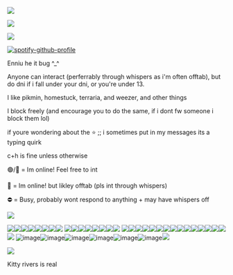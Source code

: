 ![](https://files.catbox.moe/4a9i1x.jpg)

![](https://komarev.com/ghpvc/?username=plutopawzz&color=189bcc&style=for-the-badge)

![](https://files.catbox.moe/oax0ia.png)

[![spotify-github-profile](https://spotify-github-profile.kittinanx.com/api/view?uid=31nlxgfjxx4ezh3trhymv2ij57um&cover_image=true&theme=natemoo-re&show_offline=false&background_color=121212&interchange=false&bar_color=53b14f&bar_color_cover=false)](https://github.com/kittinan/spotify-github-profile)

Enniu he it bug ^_^

Anyone can interact (perferrably through whispers as i'm often offtab), but do dni if i fall under your dni, or you're under 13.

I like pikmin, homestuck, terraria, and weezer, and other things

I block freely (and encourage you to do the same, if i dont fw someone i block them lol)

if youre wondering about the ⭐ ;; i sometimes put in my messages its a typing quirk

c+h is fine unless otherwise

🟢/💬 = Im online! Feel free to int

🌙 = Im online! but likley offtab (pls int through whispers)

⛔ = Busy, probably wont respond to anything + may have whispers off

![](https://files.catbox.moe/oax0ia.png)

![](https://files.catbox.moe/lbgt3d.webp)![](https://files.catbox.moe/1q6iff.gif)![](https://files.catbox.moe/chcfly.png)![](https://files.catbox.moe/p68a3c.gif)![](https://files.catbox.moe/w3uclb.png)![](https://files.catbox.moe/92sn1h.png)![](https://files.catbox.moe/ybb156.png)![](https://files.catbox.moe/zze4da.png)
![](https://files.catbox.moe/jaxumc.gif)![](https://files.catbox.moe/46009h.png)![](https://files.catbox.moe/srqkf6.webp)![](https://files.catbox.moe/jj7oz4.png)![](https://files.catbox.moe/fk3gm7.png)![](https://files.catbox.moe/gw21qd.webp)![](https://files.catbox.moe/nygrhw.png)![](https://files.catbox.moe/cewjfl.webp)
![](https://files.catbox.moe/vpxbps.webp)![](https://files.catbox.moe/qlg59z.pnj)![](https://files.catbox.moe/m5qkhr.gif)![](https://files.catbox.moe/6y8p6d.png)![](https://files.catbox.moe/2928h0.png)![](https://files.catbox.moe/1qf8ap.png)![](https://files.catbox.moe/htgwbx.jpg)![](https://files.catbox.moe/i7mnre.webp)![](https://files.catbox.moe/w4faul.webp)![](https://files.catbox.moe/xz29nx.webp)![](https://files.catbox.moe/fvd4o8.webp)![](https://files.catbox.moe/t0lmbz.png)![](https://files.catbox.moe/zfzxlz.gif)![](https://files.catbox.moe/8jl6fs.png)![](https://files.catbox.moe/mz2dam.png)
![](https://files.catbox.moe/r683az.png)
![image](https://github.com/user-attachments/assets/ee850c5f-3aca-48b5-a7ff-d279dace812c)![image](https://github.com/user-attachments/assets/1b39c527-a4c2-4e24-9fb6-870ffd8026dc)![image](https://github.com/user-attachments/assets/4d29c6d8-038d-4f52-8627-54bf94d15ca7)![image](https://github.com/user-attachments/assets/08f89514-8fc8-451d-b154-cab898b2edcc)![image](https://github.com/user-attachments/assets/f0942820-85fb-4a02-97ef-5c09b0f29664)![image](https://github.com/user-attachments/assets/e0e790e3-d4c3-411e-ba20-1fb90fc8622f)![](https://i.imgur.com/anFqDoZ.png)

![](
https://files.catbox.moe/kw0xvx.jpeg)

Kitty rivers is real

